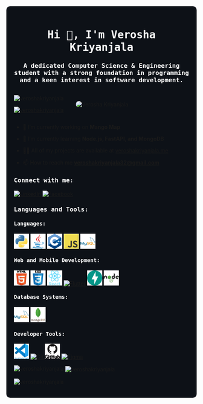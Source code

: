 <div style="background-color:#0d1117; padding: 20px; border-radius: 10px;">

<h1 align="center" style="font-family: 'Fira Code', monospace; color: #FFFFFF;">Hi 👋, I'm Verosha Kriyanjala</h1>
<h3 align="center" style="font-family: 'Fira Code', monospace; color: #FFFFFF;">A dedicated Computer Science & Engineering student with a strong foundation in programming and a keen interest in software development.</h3>

<div style="display: flex; justify-content: space-between; align-items: center;">
  <div>
    <p align="left"> 
      <img src="https://komarev.com/ghpvc/?username=veroshakriyanjala&label=Profile%20views&color=0e75b6&style=flat" alt="veroshakriyanjala" /> 
    </p>
    <p align="left"> 
      <a href="https://github.com/ryo-ma/github-profile-trophy">
        <img src="https://github-profile-trophy.vercel.app/?username=veroshakriyanjala&theme=darkhub" alt="veroshakriyanjala" />
      </a> 
    </p>
  </div>
  <div>
    <img src="https://your-image-link-here.png" alt="Verosha Kriyanjala" width="300" align="right" style="border-radius: 15px;">
  </div>
</div>

- 🔭 I’m currently working on **Mango Map**

- 🌱 I’m currently learning **Node.js, FastAPI, and MongoDB**

- 👨‍💻 All of my projects are available at [veroshakriyanjala.me](https://veroshakriyanjala.me)

- 📫 How to reach me **veroshakriyanjala32@gmail.com**

<h3 align="left" style="font-family: 'Fira Code', monospace; color: #FFFFFF;">Connect with me:</h3>
<p align="left">
<a href="https://linkedin.com/in/verosha-kriyanjala" target="blank"><img align="center" src="https://raw.githubusercontent.com/rahuldkjain/github-profile-readme-generator/master/src/images/icons/Social/linked-in-alt.svg" alt="LinkedIn" height="30" width="40" /></a>
<a href="https://fb.com/verosha.kriyanjala" target="blank"><img align="center" src="https://raw.githubusercontent.com/rahuldkjain/github-profile-readme-generator/master/src/images/icons/Social/facebook.svg" alt="Facebook" height="30" width="40" /></a>
</p>

<h3 align="left" style="font-family: 'Fira Code', monospace; color: #FFFFFF;">Languages and Tools:</h3>

<h4 style="font-family: 'Fira Code', monospace; color: #FFFFFF;">Languages:</h4>
<p align="left">
<a href="https://www.python.org" target="_blank" rel="noreferrer"> <img src="https://raw.githubusercontent.com/devicons/devicon/master/icons/python/python-original.svg" alt="Python" width="40" height="40"/> </a>
<a href="https://www.java.com" target="_blank" rel="noreferrer"> <img src="https://raw.githubusercontent.com/devicons/devicon/master/icons/java/java-original.svg" alt="Java" width="40" height="40"/> </a>
<a href="https://www.cplusplus.com" target="_blank" rel="noreferrer"> <img src="https://raw.githubusercontent.com/devicons/devicon/master/icons/cplusplus/cplusplus-original.svg" alt="C++" width="40" height="40"/> </a>
<a href="https://developer.mozilla.org/en-US/docs/Web/JavaScript" target="_blank" rel="noreferrer"> <img src="https://raw.githubusercontent.com/devicons/devicon/master/icons/javascript/javascript-original.svg" alt="JavaScript" width="40" height="40"/> </a>
<a href="https://www.mysql.com" target="_blank" rel="noreferrer"> <img src="https://raw.githubusercontent.com/devicons/devicon/master/icons/mysql/mysql-original-wordmark.svg" alt="SQL" width="40" height="40"/> </a>
</p>

<h4 style="font-family: 'Fira Code', monospace; color: #FFFFFF;">Web and Mobile Development:</h4>
<p align="left">
<a href="https://www.w3.org/html/" target="_blank" rel="noreferrer"> <img src="https://raw.githubusercontent.com/devicons/devicon/master/icons/html5/html5-original-wordmark.svg" alt="HTML5" width="40" height="40"/> </a>
<a href="https://www.w3schools.com/css/" target="_blank" rel="noreferrer"> <img src="https://raw.githubusercontent.com/devicons/devicon/master/icons/css3/css3-original-wordmark.svg" alt="CSS3" width="40" height="40"/> </a>
<a href="https://reactjs.org/" target="_blank" rel="noreferrer"> <img src="https://raw.githubusercontent.com/devicons/devicon/master/icons/react/react-original-wordmark.svg" alt="React" width="40" height="40"/> </a>
<a href="https://flutter.dev" target="_blank" rel="noreferrer"> <img src="https://www.vectorlogo.zone/logos/flutterio/flutterio-icon.svg" alt="Flutter" width="40" height="40"/> </a>
<a href="https://fastapi.tiangolo.com/" target="_blank" rel="noreferrer"> <img src="https://raw.githubusercontent.com/devicons/devicon/master/icons/fastapi/fastapi-plain.svg" alt="FastAPI" width="40" height="40"/> </a>
<a href="https://nodejs.org" target="_blank" rel="noreferrer"> <img src="https://raw.githubusercontent.com/devicons/devicon/master/icons/nodejs/nodejs-original-wordmark.svg" alt="Node.js" width="40" height="40"/> </a>
</p>

<h4 style="font-family: 'Fira Code', monospace; color: #FFFFFF;">Database Systems:</h4>
<p align="left">
<a href="https://www.mysql.com/" target="_blank" rel="noreferrer"> <img src="https://raw.githubusercontent.com/devicons/devicon/master/icons/mysql/mysql-original-wordmark.svg" alt="MySQL" width="40" height="40"/> </a>
<a href="https://www.mongodb.com/" target="_blank" rel="noreferrer"> <img src="https://raw.githubusercontent.com/devicons/devicon/master/icons/mongodb/mongodb-original-wordmark.svg" alt="MongoDB" width="40" height="40"/> </a>
</p>

<h4 style="font-family: 'Fira Code', monospace; color: #FFFFFF;">Developer Tools:</h4>
<p align="left">
<a href="https://code.visualstudio.com/" target="_blank" rel="noreferrer"> <img src="https://raw.githubusercontent.com/devicons/devicon/master/icons/vscode/vscode-original-wordmark.svg" alt="VS Code" width="40" height="40"/> </a>
<a href="https://git-scm.com/" target="_blank" rel="noreferrer"> <img src="https://www.vectorlogo.zone/logos/git-scm/git-scm-icon.svg" alt="Git" width="40" height="40"/> </a>
<a href="https://github.com/" target="_blank" rel="noreferrer"> <img src="https://raw.githubusercontent.com/devicons/devicon/master/icons/github/github-original-wordmark.svg" alt="GitHub" width="40" height="40"/> </a>
<a href="https://www.figma.com/" target="_blank" rel="noreferrer"> <img src="https://www.vectorlogo.zone/logos/figma/figma-icon.svg" alt="Figma" width="40" height="40"/> </a>
</p>

<p><img align="left" src="https://github-readme-stats.vercel.app/api/top-langs?username=veroshakriyanjala&show_icons=true&locale=en&layout=compact&theme=dark" alt="veroshakriyanjala" /></p>

<p>&nbsp;<img align="center" src="https://github-readme-stats.vercel.app/api?username=veroshakriyanjala&show_icons=true&locale=en&theme=dark" alt="veroshakriyanjala" /></p>

<p><img align="center" src="https://github-readme-streak-stats.herokuapp.com/?user=veroshakriyanjala&theme=dark" alt="veroshakriyanjala" /></p>

</div>
